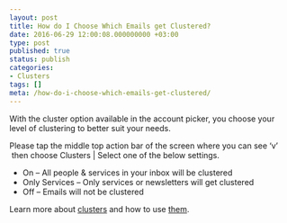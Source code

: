 ```yaml
---
layout: post
title: How do I Choose Which Emails get Clustered?
date: 2016-06-29 12:00:08.000000000 +03:00
type: post
published: true
status: publish
categories:
- Clusters
tags: []
meta: /how-do-i-choose-which-emails-get-clustered/
---
```


With the cluster option available in the account picker, you choose your level of clustering to better suit your needs.

Please tap the middle top action bar of the screen where you can see ‘v’  then choose Clusters \| Select one of the below settings.

* On – All people &amp; services in your inbox will be clustered
* Only Services – Only services or newsletters will get clustered
* Off – Emails will not be clustered

Learn more about [clusters](/what-are-clusters/) and how to use [them](/what-are-clusters/).